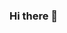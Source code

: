 ### Hi there 👋

<!--
**Hoppedd/Hoppedd** is a ✨ _special_ ✨ repository because its `README.md` (this file) appears on your GitHub profile.

Here are some ideas to get you started:
im paster bro
-->
